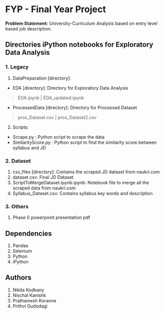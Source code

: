 # FYP - Final Year Project
**Problem Statement:** University-Curriculum Analysis based on entry level based job description.
## Directories iPython notebooks for Exploratory Data Analysis
### 1. Legacy
1. DataPreparation [directory]:
* EDA [directory]: Directory for Exploratory Data Analysis
 >EDA.ipynb | EDA_updated.ipynb
* ProcessedData [directory]: Directory for Processed Dataset
> pros_Dataset.csv | pros_Dataset2.csv
2. Scripts:
* Scrape.py : Python script to scrape the data
* SimilarityScore.py : Python script to find the similarity score between syllabus and JD

### 2. Dataset
1. csv_files [directory]: Contains the scraped JD dataset from naukri.com
2. dataset.csv: Final JD Dataset
3. ScriptToMergeDataset.ipynb.ipynb: Notebook file to merge all the scraped data from naukri.com
4. Syllabus_Dataset.csv: Contains syllabus key words and description

### 3. Others
1. Phase 0 powerpoint presentation pdf

## Dependencies
1. Pandas
2. Selenium
3. Python
4. iPython

## Authors
1. Nikita Kodkany
2. Nischal Kanishk
3. Prathamesh Koranne
4. Prithvi Gudodagi
